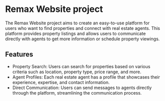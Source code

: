 # Remax Website project

The Remax Website project aims to create an easy-to-use platform for users who want to find properties and connect with real estate agents. This platform provides property listings and allows users to communicate directly with agents to get more information or schedule property viewings.

## Features
- Property Search: Users can search for properties based on various criteria such as location, property type, price range, and more.
- Agent Profiles: Each real estate agent has a profile that showcases their experience, expertise, and contact information.
- Direct Communication: Users can send messages to agents directly through the platform, streamlining the communication process.
